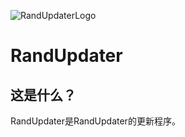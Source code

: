 ![RandUpdaterLogo](/RandUpdater/RandUpdaterLogo.ico) 
# **RandUpdater**
 
## 这是什么？
RandUpdater是RandUpdater的更新程序。
